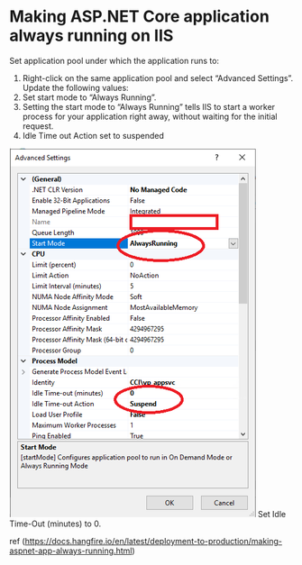 # Making ASP.NET Core application always running on IIS

Set application pool under which the application runs to:


1. Right-click on the same application pool and select “Advanced Settings”. Update the following values:
2. Set start mode to “Always Running”.
3. Setting the start mode to “Always Running” tells IIS to start a worker process for your application right away, without waiting for the initial request.
4. Idle Time out Action set to suspended

<img src="assets/always-running-iis.png">
Set Idle Time-Out (minutes) to 0.


ref (https://docs.hangfire.io/en/latest/deployment-to-production/making-aspnet-app-always-running.html)